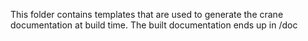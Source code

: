 This folder contains templates that are used to generate the crane documentation at build time. The built documentation ends up in /doc
